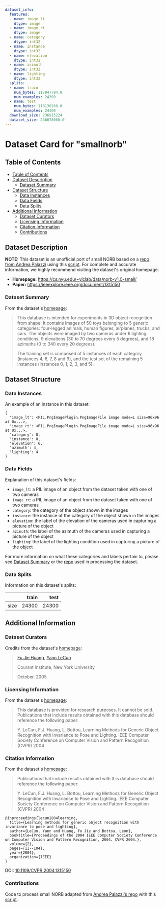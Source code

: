 ```yaml
---
dataset_info:
  features:
  - name: image_lt
    dtype: image
  - name: image_rt
    dtype: image
  - name: category
    dtype: int32
  - name: instance
    dtype: int32
  - name: elevation
    dtype: int32
  - name: azimuth
    dtype: int32
  - name: lighting
    dtype: int32
  splits:
  - name: train
    num_bytes: 117947794.0
    num_examples: 24300
  - name: test
    num_bytes: 118130266.0
    num_examples: 24300
  download_size: 236815224
  dataset_size: 236078060.0
---
```

# Dataset Card for "smallnorb"

## Table of Contents
- [Table of Contents](#table-of-contents)
- [Dataset Description](#dataset-description)
  - [Dataset Summary](#dataset-summary)
- [Dataset Structure](#dataset-structure)
  - [Data Instances](#data-instances)
  - [Data Fields](#data-fields)
  - [Data Splits](#data-splits)
- [Additional Information](#additional-information)
  - [Dataset Curators](#dataset-curators)
  - [Licensing Information](#licensing-information)
  - [Citation Information](#citation-information)
  - [Contributions](#contributions)

## Dataset Description

**NOTE:** This dataset is an unofficial port of small NORB based on a [repo from Andrea Palazzi](https://github.com/ndrplz/small_norb) using this [script](https://colab.research.google.com/drive/1Tx20uP1PrnyarsNCWf1dN9EQyr38BDIE?usp=sharing). For complete and accurate information, we highly recommend visiting the dataset's original homepage.

- **Homepage:** https://cs.nyu.edu/~ylclab/data/norb-v1.0-small/
- **Paper:** https://ieeexplore.ieee.org/document/1315150

### Dataset Summary

From the dataset's [homepage](https://cs.nyu.edu/~ylclab/data/norb-v1.0-small/):

> This database is intended for experiments in 3D object reocgnition from shape. It contains images of 50 toys belonging to 5 generic categories: four-legged animals, human figures, airplanes, trucks, and cars. The objects were imaged by two cameras under 6 lighting conditions, 9 elevations (30 to 70 degrees every 5 degrees), and 18 azimuths (0 to 340 every 20 degrees).
>
> The training set is composed of 5 instances of each category (instances 4, 6, 7, 8 and 9), and the test set of the remaining 5 instances (instances 0, 1, 2, 3, and 5).

## Dataset Structure

### Data Instances

An example of an instance in this dataset:

```
{
  'image_lt': <PIL.PngImagePlugin.PngImageFile image mode=L size=96x96 at 0x...>,
  'image_rt': <PIL.PngImagePlugin.PngImageFile image mode=L size=96x96 at 0x...>,
  'category': 0,
  'instance': 8,
  'elevation': 6,
  'azimuth': 4,
  'lighting': 4
}
```

### Data Fields

Explanation of this dataset's fields:

- `image_lt`: a PIL image of an object from the dataset taken with one of two cameras
- `image_rt`: a PIL image of an object from the dataset taken with one of two cameras
- `category`: the category of the object shown in the images
- `instance`: the instance of the category of the object shown in the images
- `elevation`: the label of the elevation of the cameras used in capturing a picture of the object
- `azimuth`: the label of the azimuth of the cameras used in capturing a picture of the object
- `lighting`: the label of the lighting condition used in capturing a picture of the object

For more information on what these categories and labels pertain to, please see [Dataset Summary](#dataset-summary) or the [repo](https://github.com/ndrplz/small_norb) used in processing the dataset.

### Data Splits

Information on this dataset's splits:

|      | train | test  |
|------|------:|------:|
| size | 24300 | 24300 |

## Additional Information

### Dataset Curators

Credits from the dataset's [homepage](https://cs.nyu.edu/~ylclab/data/norb-v1.0-small/):

> [Fu Jie Huang](http://www.cs.nyu.edu/jhuangfu/), [Yann LeCun](http://yann.lecun.com/)
> 
> Courant Institute, New York University
> 
> October, 2005

### Licensing Information

From the dataset's [homepage](https://cs.nyu.edu/~ylclab/data/norb-v1.0-small/):

> This database is provided for research purposes. It cannot be sold. Publications that include results obtained with this database should reference the following paper:
> 
> Y. LeCun, F.J. Huang, L. Bottou, Learning Methods for Generic Object Recognition with Invariance to Pose and Lighting. IEEE Computer Society Conference on Computer Vision and Pattern Recognition (CVPR) 2004

### Citation Information

From the dataset's [homepage](https://cs.nyu.edu/~ylclab/data/norb-v1.0-small/):

> Publications that include results obtained with this database should reference the following paper:
> 
> Y. LeCun, F.J. Huang, L. Bottou, Learning Methods for Generic Object Recognition with Invariance to Pose and Lighting. IEEE Computer Society Conference on Computer Vision and Pattern Recognition (CVPR) 2004

```
@inproceedings{lecun2004learning,
  title={Learning methods for generic object recognition with invariance to pose and lighting},
  author={LeCun, Yann and Huang, Fu Jie and Bottou, Leon},
  booktitle={Proceedings of the 2004 IEEE Computer Society Conference on Computer Vision and Pattern Recognition, 2004. CVPR 2004.},
  volume={2},
  pages={II--104},
  year={2004},
  organization={IEEE}
}
```

DOI: [10.1109/CVPR.2004.1315150](https://doi.org/10.1109/CVPR.2004.1315150)

### Contributions

Code to process small NORB adapted from [Andrea Palazzi's repo](https://github.com/ndrplz/small_norb) with this [script](https://colab.research.google.com/drive/1Tx20uP1PrnyarsNCWf1dN9EQyr38BDIE?usp=sharing).